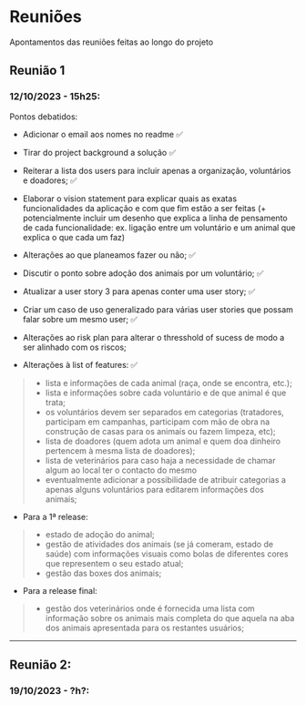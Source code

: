 # Reuniões
Apontamentos das reuniões feitas ao longo do projeto

## Reunião 1
### 12/10/2023 - 15h25:
Pontos debatidos:
- Adicionar o email aos nomes no readme :white_check_mark:
- Tirar do project background a solução :white_check_mark:
- Reiterar a lista dos users para incluir apenas a organização, voluntários e doadores; :white_check_mark:
- Elaborar o vision statement para explicar quais as exatas funcionalidades da aplicação e com que fim estão a ser feitas (+ potencialmente incluir um desenho que explica a linha de pensamento de cada funcionalidade: ex. ligação entre um voluntário e um animal que explica o que cada um faz)
- Alterações ao que planeamos fazer ou não; :white_check_mark:
- Discutir o ponto sobre adoção dos animais por um voluntário; :white_check_mark:
- Atualizar a user story 3 para apenas conter uma user story; :white_check_mark:
- Criar um caso de uso generalizado para várias user stories que possam falar sobre um mesmo user; :white_check_mark:
- Alterações ao risk plan para alterar o thresshold of sucess de modo a ser alinhado com os riscos;

- Alterações à list of features: :white_check_mark:
> - lista e informações de cada animal (raça, onde se encontra, etc.);
> - lista e informações sobre cada voluntário e de que animal é que trata;
> - os voluntários devem ser separados em categorias (tratadores, participam em campanhas, participam com mão de obra na construção de casas para os animais ou fazem limpeza, etc);
> - lista de doadores (quem adota um animal e quem doa dinheiro pertencem à mesma lista de doadores);
> - lista de veterinários para caso haja a necessidade de chamar algum ao local ter o contacto do mesmo
> - eventualmente adicionar a possibilidade de atribuir categorias a apenas alguns voluntários para editarem informações dos animais;

- Para a 1ª release:
> - estado de adoção do animal;
> - gestão de atividades dos animais (se já comeram, estado de saúde) com informações visuais como bolas de diferentes cores que representem o seu estado atual;
> - gestão das boxes dos animais;

- Para a release final:
> - gestão dos veterinários onde é fornecida uma lista com informação sobre os animais mais completa do que aquela na aba dos animais apresentada para os restantes usuários;

***

## Reunião 2:
### 19/10/2023 - ?h?:
